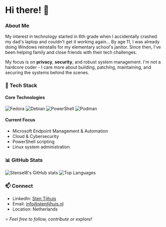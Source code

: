 # Hi there! 👋

### About Me
My interest in technology started in 6th grade when I accidentally crashed my dad's laptop and couldn't get it working again... By age 11, I was already doing Windows reinstalls for my elementary school's janitor. Since then, I've been helping family and close friends with their tech challenges.

My focus is on **privacy**, **security**, and robust system management. I'm not a hardcore coder - I care more about building, patching, maintaining, and securing the systems behind the scenes.

### 🔧 Tech Stack

#### Core Technologies
![Fedora](https://img.shields.io/badge/Fedora-294172?style=for-the-badge&logo=fedora&logoColor=white)
![Debian](https://img.shields.io/badge/Debian-D70A53?style=for-the-badge&logo=debian&logoColor=white)
![PowerShell](https://img.shields.io/badge/PowerShell-%235391FE.svg?style=for-the-badge&logo=powershell&logoColor=white)
![Podman](https://img.shields.io/badge/Podman-892CA0?style=for-the-badge&logo=podman&logoColor=white)

#### Current Focus
- Microsoft Endpoint Management & Automation
- Cloud & Cybersecurity
- PowerShell scripting
- Linux system administration

### 📊 GitHub Stats
![Stensel8's GitHub stats](https://github-readme-stats.vercel.app/api?username=stensel8&show_icons=true&theme=dark&hide_border=true)
![Top Languages](https://github-readme-stats.vercel.app/api/top-langs/?username=stensel8&layout=compact&theme=dark&hide_border=true)

### 📫 Connect
- LinkedIn: [Sten Tijhuis](https://www.linkedin.com/in/sten-tijhuis/)
- Email: [info@stentijhuis.nl](mailto:info@stentijhuis.nl)
- Location: Netherlands

⭐️ *Feel free to follow, contribute or explore!*
